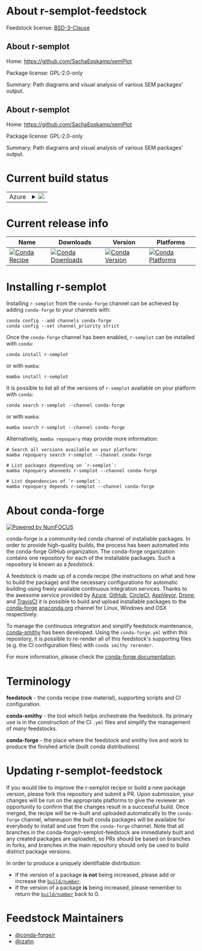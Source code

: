 About r-semplot-feedstock
=========================

Feedstock license: [BSD-3-Clause](https://github.com/conda-forge/r-semplot-feedstock/blob/main/LICENSE.txt)


About r-semplot
---------------

Home: https://github.com/SachaEpskamp/semPlot

Package license: GPL-2.0-only

Summary: Path diagrams and visual analysis of various SEM packages' output.

About r-semplot
---------------

Home: https://github.com/SachaEpskamp/semPlot

Package license: GPL-2.0-only

Summary: Path diagrams and visual analysis of various SEM packages' output.

Current build status
====================


<table>
    
  <tr>
    <td>Azure</td>
    <td>
      <details>
        <summary>
          <a href="https://dev.azure.com/conda-forge/feedstock-builds/_build/latest?definitionId=13442&branchName=main">
            <img src="https://dev.azure.com/conda-forge/feedstock-builds/_apis/build/status/r-semplot-feedstock?branchName=main">
          </a>
        </summary>
        <table>
          <thead><tr><th>Variant</th><th>Status</th></tr></thead>
          <tbody><tr>
              <td>linux_64_r_base4.4</td>
              <td>
                <a href="https://dev.azure.com/conda-forge/feedstock-builds/_build/latest?definitionId=13442&branchName=main">
                  <img src="https://dev.azure.com/conda-forge/feedstock-builds/_apis/build/status/r-semplot-feedstock?branchName=main&jobName=linux&configuration=linux%20linux_64_r_base4.4" alt="variant">
                </a>
              </td>
            </tr><tr>
              <td>linux_64_r_base4.5</td>
              <td>
                <a href="https://dev.azure.com/conda-forge/feedstock-builds/_build/latest?definitionId=13442&branchName=main">
                  <img src="https://dev.azure.com/conda-forge/feedstock-builds/_apis/build/status/r-semplot-feedstock?branchName=main&jobName=linux&configuration=linux%20linux_64_r_base4.5" alt="variant">
                </a>
              </td>
            </tr><tr>
              <td>osx_64_r_base4.4</td>
              <td>
                <a href="https://dev.azure.com/conda-forge/feedstock-builds/_build/latest?definitionId=13442&branchName=main">
                  <img src="https://dev.azure.com/conda-forge/feedstock-builds/_apis/build/status/r-semplot-feedstock?branchName=main&jobName=osx&configuration=osx%20osx_64_r_base4.4" alt="variant">
                </a>
              </td>
            </tr><tr>
              <td>osx_64_r_base4.5</td>
              <td>
                <a href="https://dev.azure.com/conda-forge/feedstock-builds/_build/latest?definitionId=13442&branchName=main">
                  <img src="https://dev.azure.com/conda-forge/feedstock-builds/_apis/build/status/r-semplot-feedstock?branchName=main&jobName=osx&configuration=osx%20osx_64_r_base4.5" alt="variant">
                </a>
              </td>
            </tr><tr>
              <td>win_64_r_base4.4</td>
              <td>
                <a href="https://dev.azure.com/conda-forge/feedstock-builds/_build/latest?definitionId=13442&branchName=main">
                  <img src="https://dev.azure.com/conda-forge/feedstock-builds/_apis/build/status/r-semplot-feedstock?branchName=main&jobName=win&configuration=win%20win_64_r_base4.4" alt="variant">
                </a>
              </td>
            </tr><tr>
              <td>win_64_r_base4.5</td>
              <td>
                <a href="https://dev.azure.com/conda-forge/feedstock-builds/_build/latest?definitionId=13442&branchName=main">
                  <img src="https://dev.azure.com/conda-forge/feedstock-builds/_apis/build/status/r-semplot-feedstock?branchName=main&jobName=win&configuration=win%20win_64_r_base4.5" alt="variant">
                </a>
              </td>
            </tr>
          </tbody>
        </table>
      </details>
    </td>
  </tr>
</table>

Current release info
====================

| Name | Downloads | Version | Platforms |
| --- | --- | --- | --- |
| [![Conda Recipe](https://img.shields.io/badge/recipe-r--semplot-green.svg)](https://anaconda.org/conda-forge/r-semplot) | [![Conda Downloads](https://img.shields.io/conda/dn/conda-forge/r-semplot.svg)](https://anaconda.org/conda-forge/r-semplot) | [![Conda Version](https://img.shields.io/conda/vn/conda-forge/r-semplot.svg)](https://anaconda.org/conda-forge/r-semplot) | [![Conda Platforms](https://img.shields.io/conda/pn/conda-forge/r-semplot.svg)](https://anaconda.org/conda-forge/r-semplot) |

Installing r-semplot
====================

Installing `r-semplot` from the `conda-forge` channel can be achieved by adding `conda-forge` to your channels with:

```
conda config --add channels conda-forge
conda config --set channel_priority strict
```

Once the `conda-forge` channel has been enabled, `r-semplot` can be installed with `conda`:

```
conda install r-semplot
```

or with `mamba`:

```
mamba install r-semplot
```

It is possible to list all of the versions of `r-semplot` available on your platform with `conda`:

```
conda search r-semplot --channel conda-forge
```

or with `mamba`:

```
mamba search r-semplot --channel conda-forge
```

Alternatively, `mamba repoquery` may provide more information:

```
# Search all versions available on your platform:
mamba repoquery search r-semplot --channel conda-forge

# List packages depending on `r-semplot`:
mamba repoquery whoneeds r-semplot --channel conda-forge

# List dependencies of `r-semplot`:
mamba repoquery depends r-semplot --channel conda-forge
```


About conda-forge
=================

[![Powered by
NumFOCUS](https://img.shields.io/badge/powered%20by-NumFOCUS-orange.svg?style=flat&colorA=E1523D&colorB=007D8A)](https://numfocus.org)

conda-forge is a community-led conda channel of installable packages.
In order to provide high-quality builds, the process has been automated into the
conda-forge GitHub organization. The conda-forge organization contains one repository
for each of the installable packages. Such a repository is known as a *feedstock*.

A feedstock is made up of a conda recipe (the instructions on what and how to build
the package) and the necessary configurations for automatic building using freely
available continuous integration services. Thanks to the awesome service provided by
[Azure](https://azure.microsoft.com/en-us/services/devops/), [GitHub](https://github.com/),
[CircleCI](https://circleci.com/), [AppVeyor](https://www.appveyor.com/),
[Drone](https://cloud.drone.io/welcome), and [TravisCI](https://travis-ci.com/)
it is possible to build and upload installable packages to the
[conda-forge](https://anaconda.org/conda-forge) [anaconda.org](https://anaconda.org/)
channel for Linux, Windows and OSX respectively.

To manage the continuous integration and simplify feedstock maintenance,
[conda-smithy](https://github.com/conda-forge/conda-smithy) has been developed.
Using the ``conda-forge.yml`` within this repository, it is possible to re-render all of
this feedstock's supporting files (e.g. the CI configuration files) with ``conda smithy rerender``.

For more information, please check the [conda-forge documentation](https://conda-forge.org/docs/).

Terminology
===========

**feedstock** - the conda recipe (raw material), supporting scripts and CI configuration.

**conda-smithy** - the tool which helps orchestrate the feedstock.
                   Its primary use is in the construction of the CI ``.yml`` files
                   and simplify the management of *many* feedstocks.

**conda-forge** - the place where the feedstock and smithy live and work to
                  produce the finished article (built conda distributions)


Updating r-semplot-feedstock
============================

If you would like to improve the r-semplot recipe or build a new
package version, please fork this repository and submit a PR. Upon submission,
your changes will be run on the appropriate platforms to give the reviewer an
opportunity to confirm that the changes result in a successful build. Once
merged, the recipe will be re-built and uploaded automatically to the
`conda-forge` channel, whereupon the built conda packages will be available for
everybody to install and use from the `conda-forge` channel.
Note that all branches in the conda-forge/r-semplot-feedstock are
immediately built and any created packages are uploaded, so PRs should be based
on branches in forks, and branches in the main repository should only be used to
build distinct package versions.

In order to produce a uniquely identifiable distribution:
 * If the version of a package **is not** being increased, please add or increase
   the [``build/number``](https://docs.conda.io/projects/conda-build/en/latest/resources/define-metadata.html#build-number-and-string).
 * If the version of a package **is** being increased, please remember to return
   the [``build/number``](https://docs.conda.io/projects/conda-build/en/latest/resources/define-metadata.html#build-number-and-string)
   back to 0.

Feedstock Maintainers
=====================

* [@conda-forge/r](https://github.com/orgs/conda-forge/teams/r/)
* [@izahn](https://github.com/izahn/)

